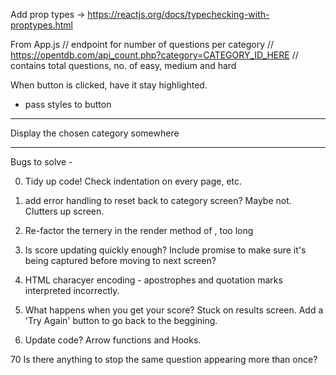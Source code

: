Add prop types -> https://reactjs.org/docs/typechecking-with-proptypes.html

From App.js
// endpoint for number of questions per category
// https://opentdb.com/api_count.php?category=CATEGORY_ID_HERE
// contains total questions, no. of easy, medium and hard

When button is clicked, have it stay highlighted.
- pass styles to button

***
  Display the chosen category somewhere
***


Bugs to solve - 

0) Tidy up code! Check indentation on every page, etc.

1) add error handling to reset back to category screen? Maybe not. Clutters up screen.
2) Re-factor the ternery in the render method of <Quiz/>, too long 
3) Is score updating quickly enough? Include promise to make sure it's being captured before moving to next screen?
4) HTML characyer encoding - apostrophes and quotation marks interpreted incorrectly.

5) What happens when you get your score? Stuck on results screen. Add a 'Try Again' button to go back to the beggining.

6) Update code? Arrow functions and Hooks.

70 Is there anything to stop the same question appearing more than once?